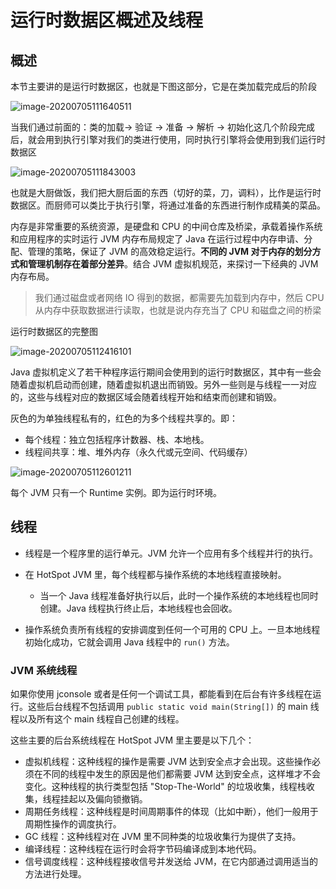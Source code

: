 # 运行时数据区概述及线程

## 概述

本节主要讲的是运行时数据区，也就是下图这部分，它是在类加载完成后的阶段

![image-20200705111640511](https://gitee.com/xlshi/blog_img/raw/master/img/20201009111502.png)

当我们通过前面的：类的加载-> 验证 -> 准备 -> 解析 -> 初始化这几个阶段完成后，就会用到执行引擎对我们的类进行使用，同时执行引擎将会使用到我们运行时数据区

![image-20200705111843003](https://gitee.com/xlshi/blog_img/raw/master/img/20201009111507.png)

也就是大厨做饭，我们把大厨后面的东西（切好的菜，刀，调料），比作是运行时数据区。而厨师可以类比于执行引擎，将通过准备的东西进行制作成精美的菜品。

内存是非常重要的系统资源，是硬盘和 CPU 的中间仓库及桥梁，承载着操作系统和应用程序的实时运行 JVM 内存布局规定了 Java 在运行过程中内存申请、分配、管理的策略，保证了 JVM 的高效稳定运行。**不同的 JVM 对于内存的划分方式和管理机制存在着部分差异**。结合 JVM 虚拟机规范，来探讨一下经典的 JVM 内存布局。

> 我们通过磁盘或者网络 IO 得到的数据，都需要先加载到内存中，然后 CPU 从内存中获取数据进行读取，也就是说内存充当了 CPU 和磁盘之间的桥梁

运行时数据区的完整图

![image-20200705112416101](https://gitee.com/xlshi/blog_img/raw/master/img/20201009111515.png)

Java 虚拟机定义了若干种程序运行期间会使用到的运行时数据区，其中有一些会随着虚拟机启动而创建，随着虚拟机退出而销毁。另外一些则是与线程一一对应的，这些与线程对应的数据区域会随着线程开始和结束而创建和销毁。

灰色的为单独线程私有的，红色的为多个线程共享的。即：

- 每个线程：独立包括程序计数器、栈、本地栈。
- 线程间共享：堆、堆外内存（永久代或元空间、代码缓存）

![image-20200705112601211](https://gitee.com/xlshi/blog_img/raw/master/img/20201009111518.png)

每个 JVM 只有一个 Runtime 实例。即为运行时环境。

## 线程

- 线程是一个程序里的运行单元。JVM 允许一个应用有多个线程并行的执行。
- 在 HotSpot JVM 里，每个线程都与操作系统的本地线程直接映射。
  - 当一个 Java 线程准备好执行以后，此时一个操作系统的本地线程也同时创建。Java 线程执行终止后，本地线程也会回收。

- 操作系统负责所有线程的安排调度到任何一个可用的 CPU 上。一旦本地线程初始化成功，它就会调用 Java 线程中的 `run()` 方法。

### JVM 系统线程

如果你使用 jconsole 或者是任何一个调试工具，都能看到在后台有许多线程在运行。这些后台线程不包括调用 `public static void main(String[])` 的 main 线程以及所有这个 main 线程自己创建的线程。

这些主要的后台系统线程在 HotSpot JVM 里主要是以下几个：

- 虚拟机线程：这种线程的操作是需要 JVM 达到安全点才会出现。这些操作必须在不同的线程中发生的原因是他们都需要 JVM 达到安全点，这样堆才不会变化。这种线程的执行类型包括 "Stop-The-World" 的垃圾收集，线程栈收集，线程挂起以及偏向锁撤销。
- 周期任务线程：这种线程是时间周期事件的体现（比如中断），他们一般用于周期性操作的调度执行。
- GC 线程：这种线程对在 JVM 里不同种类的垃圾收集行为提供了支持。
- 编译线程：这种线程在运行时会将字节码编译成到本地代码。
- 信号调度线程：这种线程接收信号并发送给 JVM，在它内部通过调用适当的方法进行处理。